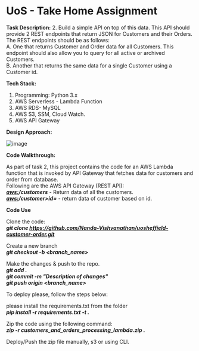 # UoS - Take Home Assignment

**Task Description:**
2. Build a simple API on top of this data. This API should provide 2 REST endpoints that return JSON for Customers and their Orders. The REST endpoints should be as follows:<br>
  A. One that returns Customer and Order data for all Customers. This endpoint should also allow you to query for all active or archived Customers.<br>
  B. Another that returns the same data for a single Customer using a Customer id.<br>

**Tech Stack:**

1. Programming: Python 3.x<br>
2. AWS Serverless - Lambda Function<br>
3. AWS RDS- MySQL<br>
4. AWS S3, SSM, Cloud Watch.<br>
5. AWS API Gateway


**Design Approach:**

![image](https://github.com/Nanda-Vishvanathan/uosheffield-customer-order/assets/59757238/c627af23-4958-4fa3-a3b5-2266cf5eef6c)



**Code Walkthrough:**

As part of task 2, this project contains the code for an AWS Lambda function that is invoked by API Gateway that fetches data for customers and order from database. <br>
Following are the AWS API Gateway (REST API):<br>
***<aws:>/customers*** - Return data of all the customers. <br>
***<aws:>/customer>id=<int>*** - return data of customer based on id.<br>


**Code Use**

Clone the code:<br>
***git clone https://github.com/Nanda-Vishvanathan/uosheffield-customer-order.git<br>***

Create a new branch<br>
***git checkout -b <branch_name><br>***

Make the changes & push to the repo.<br>
***git add .<br>***
***git commit -m "Description of changes"<br>***
***git push origin <branch_name><br>***

To deploy please, follow the steps below:

please install the requirements.txt from the folder<br>
***pip install -r requirements.txt -t .<br>***

Zip the code using the following command:<br>
***zip -r customers_and_orders_processing_lambda.zip .<br>***

Deploy/Push the zip file manually, s3 or using CLI.
